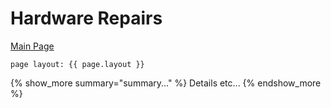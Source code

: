 # Hardware Repairs

[Main Page](Something/Whatnot)

```
page layout: {{ page.layout }} 
```

{% show_more summary="summary..." %}
Details etc...
{% endshow_more %}



